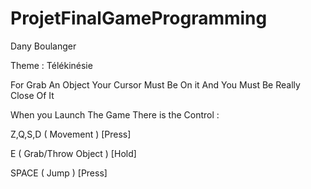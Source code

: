 # ProjetFinalGameProgramming

Dany Boulanger

Theme : Télékinésie

For Grab An Object Your Cursor Must Be On it And You Must Be Really Close Of It

When you Launch The Game There is the Control :

Z,Q,S,D ( Movement ) [Press]

E ( Grab/Throw Object ) [Hold]

SPACE ( Jump ) [Press]